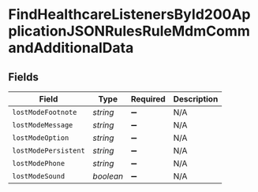 # FindHealthcareListenersById200ApplicationJSONRulesRuleMdmCommandAdditionalData


## Fields

| Field                | Type                 | Required             | Description          |
| -------------------- | -------------------- | -------------------- | -------------------- |
| `lostModeFootnote`   | *string*             | :heavy_minus_sign:   | N/A                  |
| `lostModeMessage`    | *string*             | :heavy_minus_sign:   | N/A                  |
| `lostModeOption`     | *string*             | :heavy_minus_sign:   | N/A                  |
| `lostModePersistent` | *string*             | :heavy_minus_sign:   | N/A                  |
| `lostModePhone`      | *string*             | :heavy_minus_sign:   | N/A                  |
| `lostModeSound`      | *boolean*            | :heavy_minus_sign:   | N/A                  |